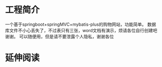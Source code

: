 # 工程简介
一个基于springboot+springMVC+mybatis-plus的购物网站，功能简单。
数据库文件不小心丢失了，不过表只有三张，word文档有演示，烦请各位自行创建吧谢谢。
可以随便用，但是请不要泄露个人隐私，谢谢各位

# 延伸阅读

